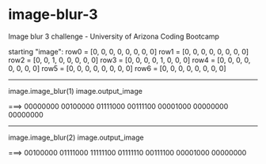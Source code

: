# image-blur-3
Image blur 3 challenge - University of Arizona Coding Bootcamp

starting "image":
  row0 = [0, 0, 0, 0, 0, 0, 0, 0]
  row1 = [0, 0, 0, 0, 0, 0, 0, 0]
  row2 = [0, 0, 1, 0, 0, 0, 0, 0]
  row3 = [0, 0, 0, 0, 1, 0, 0, 0]
  row4 = [0, 0, 0, 0, 0, 0, 0, 0]
  row5 = [0, 0, 0, 0, 0, 0, 0, 0]
  row6 = [0, 0, 0, 0, 0, 0, 0, 0]
  
---------------------------------
image.image_blur(1)
image.output_image

===>  00000000
      00100000
      01111000
      00111100
      00001000
      00000000
      00000000
      
---------------------------------
image.image_blur(2)
image.output_image

===>  00100000
      01111000
      11111100
      01111110
      00111100
      00001000
      00000000

